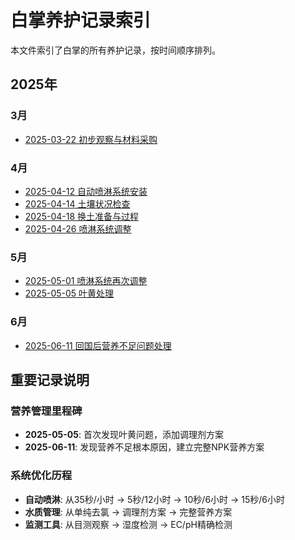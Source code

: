 # 白掌养护记录索引

本文件索引了白掌的所有养护记录，按时间顺序排列。

## 2025年

### 3月
- [2025-03-22 初步观察与材料采购](养护记录/2025-03-22-初步观察与材料采购.md)

### 4月
- [2025-04-12 自动喷淋系统安装](养护记录/2025-04-12-自动喷淋系统安装.md)
- [2025-04-14 土壤状况检查](养护记录/2025-04-14-土壤状况检查.md)
- [2025-04-18 换土准备与过程](养护记录/2025-04-18-换土准备与过程.md)
- [2025-04-26 喷淋系统调整](养护记录/2025-04-26-喷淋系统调整.md)

### 5月
- [2025-05-01 喷淋系统再次调整](养护记录/2025-05-01-喷淋系统再次调整.md)
- [2025-05-05 叶黄处理](养护记录/2025-05-05-叶黄处理.md)

### 6月
- [2025-06-11 回国后营养不足问题处理](养护记录/2025-06-11_回国后营养不足问题处理.md)

## 重要记录说明

### 营养管理里程碑
- **2025-05-05**: 首次发现叶黄问题，添加调理剂方案
- **2025-06-11**: 发现营养不足根本原因，建立完整NPK营养方案

### 系统优化历程
- **自动喷淋**: 从35秒/小时 → 5秒/12小时 → 10秒/6小时 → 15秒/6小时
- **水质管理**: 从单纯去氯 → 调理剂方案 → 完整营养方案
- **监测工具**: 从目测观察 → 湿度检测 → EC/pH精确检测

